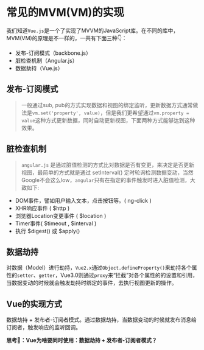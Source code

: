 # 常见的MVM(VM)的实现
我们知道`Vue.js`是一个了实现了MVVM的JavaScript库。在不同的库中，MVM(VM)的原理是不一样的，一共有下面三种👇：
- 发布-订阅模式（backbone.js）   
- 脏检查机制（Angular.js）
- 数据劫持（Vue.js）

## 发布-订阅模式
> 一般通过sub, pub的方式实现数据和视图的绑定监听，更新数据方式通常做法是`vm.set('property', value)`，但是我们更希望通过`vm.property = value`这种方式更新数据，同时自动更新视图，下面两种方式能够达到这种效果。

## 脏检查机制
> `angular.js` 是通过脏值检测的方式比对数据是否有变更，来决定是否更新视图，最简单的方式就是通过 setInterval() 定时轮询检测数据变动，当然Google不会这么low，`angular`只有在指定的事件触发时进入脏值检测，大致如下:
- DOM事件，譬如用户输入文本，点击按钮等。( ng-click )
- XHR响应事件 ( $http )
- 浏览器Location变更事件 ( $location )
- Timer事件( $timeout , $interval )
- 执行 $digest() 或 $apply()

## 数据劫持
对数据（Model）进行劫持，`Vue2.x`通过`Object.defineProperty()`来劫持各个属性的`setter`、`getter`，Vue3.0则通过`proxy`来“拦截”对各个属性的的设置和引用，当数据变动的时候就会触发劫持时绑定的事件，去执行视图更新的操作。

## Vue的实现方式
数据劫持 + 发布者-订阅者模式。通过数据劫持，当数据变动的时候就发布消息给订阅者，触发响应的监听回调。

<!-- TODO: -->
**思考🤔：Vue为啥要同时使用：数据劫持 + 发布者-订阅者模式？**